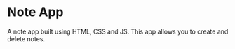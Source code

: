 # Note App
A note app built using HTML, CSS and JS. This app allows you to create and delete notes.
